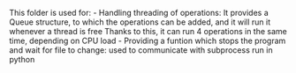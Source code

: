This folder is used for:
    -   Handling threading of operations: It provides a Queue structure, to which the operations can be added, and it will run it whenever a thread is free
        Thanks to this, it can run 4 operations in the same time, depending on CPU load
    -   Providing a funtion which stops the program and wait for file to change: used to communicate with subprocess run in python